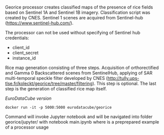 Georice processor creates classified maps of the presence of rice fields based on Sentinel 1A and Sentinel 1B imagery. Classification script was created by CNES. Sentinel 1 scenes are acquired from Sentinel-hub (<https://www.sentinel-hub.com/>).

The processor can not be used without specifying  of Sentinel hub credentials:

* client_id
* client_secret
* instance_id

Rice map generation consisting of three steps. Acquisition of orthorectified and Gamma 0 Backscattered scenes from
SentinelHub, applying of SAR multi-temporal speckle filter developed by CNES (http://tully.ups-tlse.fr/koleckt/georice/tree/master/filtering). This step is optional. The last step is the generation of classified rice map itself.


*EuroDataCube version*

``docker run -it -p 5000:5000 eurodatacube/georice``

Command will invoke Jupyter notebook and will be navigated into folder georice/jupyter/ with notebook main.ipynb where is a preprepared example of a processor usage
